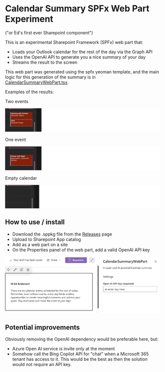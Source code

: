 # Calendar Summary SPFx Web Part Experiment

("or Ed's first ever Sharepoint component")

This is an experimental Sharepoint Framework (SPFx) web part that:

- Loads your Outlook calendar for the rest of the day via the Graph API
- Uses the OpenAI API to generate you a nice summary of your day
- Streams the result to the screen

This web part was generated using the spfx yeoman template, and the main logic for this generation of the summary is in [CalendarSummaryWebPart.tsx](/src/webparts/calendarSummaryWebPart/components/CalendarSummaryWebPart.tsx).

Examples of the results:

Two events

![image of two events](docs/sharepoint-1.gif)

One event

![image of one events](docs/sharepoint-2.gif)

Empty calendar

![Empty calendar](docs/sharepoint-3.gif)

## How to use / install

- Download the .sppkg file from the [Releases](https://github.com/edandersen/calendar-summary-spfx/releases/) page
- Upload to Sharepoint App catalog
- Add as a web part on a site
- On the Properties panel of the web part, add a valid OpenAI API key

![Property setting](docs/sharepoint-4.png)

## Potential improvements

Obviously removing the OpenAI dependency would be preferable here, but:

- Azure Open AI service is invite only at the moment
- Somehow call the Bing Copilot API for "chat" when a Microsoft 365 tenant has access to it. This would be the best as then the solution would not require an API key.


